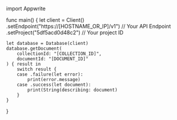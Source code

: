 import Appwrite

func main() {
    let client = Client()
      .setEndpoint("https://[HOSTNAME_OR_IP]/v1") // Your API Endpoint
      .setProject("5df5acd0d48c2") // Your project ID

    let database = Database(client)
    database.getDocument(
        collectionId: "[COLLECTION_ID]",
        documentId: "[DOCUMENT_ID]"
    ) { result in
        switch result {
        case .failure(let error):
            print(error.message)
        case .success(let document):
            print(String(describing: document)
        }
    }
}
